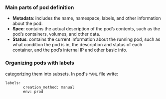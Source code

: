 ### Main parts of pod definition
- **Metadata**: includes the name, namespace, labels, and other information about the pod.
- **Spec**: contains the actual description of the pod’s contents, such as the pod’s containers, volumes, and other data.
- **Status**: contains the current information about the running pod, such as what condition the pod is in, the description and status of each container, and the pod’s internal IP and other basic info.

### Organizing pods with labels
categorizing them into subsets. In pod's `YAML` file write:
```
labels:
		creation_method: manual
		env: prod
```


